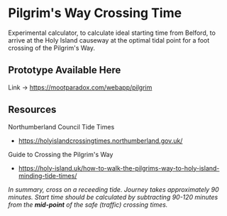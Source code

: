 # Pilgrim's Way Crossing Time

Experimental calculator, to calculate ideal starting time from Belford, to arrive at the Holy Island causeway at the optimal tidal point for a foot crossing of the Pilgrim's Way.

## Prototype Available Here

Link -> https://mootparadox.com/webapp/pilgrim

## Resources

Northumberland Council Tide Times
* https://holyislandcrossingtimes.northumberland.gov.uk/

Guide to Crossing the Pilgrim's Way
* https://holy-island.uk/how-to-walk-the-pilgrims-way-to-holy-island-minding-tide-times/

*In summary, cross on a receeding tide. Journey takes approximately 90 minutes. Start time should be calculated by subtracting 90-120 minutes from the **mid-point** of the safe (traffic) crossing times.*
